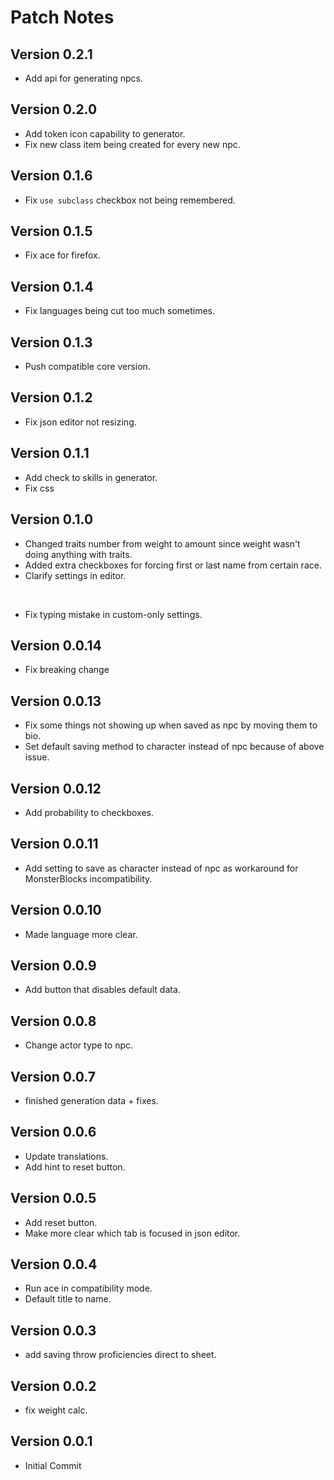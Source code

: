 # Patch Notes

## Version 0.2.1

* Add api for generating npcs.

## Version 0.2.0

* Add token icon capability to generator.
* Fix new class item being created for every new npc.

## Version 0.1.6

* Fix `use subclass` checkbox not being remembered.

## Version 0.1.5

* Fix ace for firefox.

## Version 0.1.4

* Fix languages being cut too much sometimes.

## Version 0.1.3

* Push compatible core version.

## Version 0.1.2

* Fix json editor not resizing.

## Version 0.1.1

* Add check to skills in generator.
* Fix css

## Version 0.1.0

* Changed traits number from weight to amount since weight wasn't doing anything with traits.
* Added extra checkboxes for forcing first or last name from certain race.
* Clarify settings in editor.

&nbsp;

* Fix typing mistake in custom-only settings.

## Version 0.0.14

* Fix breaking change

## Version 0.0.13

* Fix some things not showing up when saved as npc by moving them to bio.
* Set default saving method to character instead of npc because of above issue.

## Version 0.0.12

* Add probability to checkboxes.

## Version 0.0.11

* Add setting to save as character instead of npc as workaround for MonsterBlocks incompatibility.

## Version 0.0.10

* Made language more clear.

## Version 0.0.9

* Add button that disables default data.

## Version 0.0.8

* Change actor type to npc.

## Version 0.0.7

* finished generation data + fixes.

## Version 0.0.6

* Update translations.
* Add hint to reset button.

## Version 0.0.5

* Add reset button.
* Make more clear which tab is focused in json editor.

## Version 0.0.4

* Run ace in compatibility mode.
* Default title to name.

## Version 0.0.3

* add saving throw proficiencies direct to sheet.

## Version 0.0.2

* fix weight calc.

## Version 0.0.1

* Initial Commit
